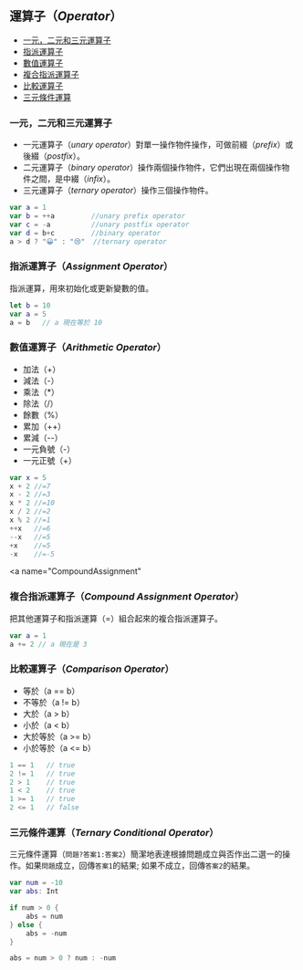 ## 運算子（*Operator*）

- [一元，二元和三元運算子](#Operator)
- [指派運算子](#Assignment)
- [數值運算子](#Arithmetic)
- [複合指派運算子](#CompoundAssignment)
- [比較運算子](#Comparison)
- [三元條件運算](#TernaryConditional)

<a name="Operator"></a>
### 一元，二元和三元運算子

* 一元運算子（*unary operator*）對單一操作物件操作，可做前綴（*prefix*）或後綴（*postfix*）。
* 二元運算子（*binary operator*）操作兩個操作物件，它們出現在兩個操作物件之間，是中綴（*infix*）。
* 三元運算子（*ternary operator*）操作三個操作物件。

```swift
var a = 1
var b = ++a         //unary prefix operator
var c = -a          //unary postfix operator
var d = b+c         //binary operator
a > d ? "😀" : "😢"  //ternary operator
```

<a name="Assignment"></a>
### 指派運算子（*Assignment Operator*）

指派運算，用來初始化或更新變數的值。
```swift
let b = 10
var a = 5
a = b   // a 現在等於 10
```

<a name="Arithmetic"></a>
### 數值運算子（*Arithmetic Operator*）

* 加法（+）
* 減法（-）
* 乘法（*）
* 除法（/）
* 餘數（%）
* 累加（++）
* 累減（--）
* 一元負號（-）
* 一元正號（+）
```swift
var x = 5
x + 2 //=7
x - 2 //=3
x * 2 //=10
x / 2 //=2
x % 2 //=1
++x   //=6
--x   //=5
+x    //=5
-x    //=-5
```

<a name="CompoundAssignment"</a>
### 複合指派運算子（*Compound Assignment Operator*）

把其他運算子和指派運算（=）組合起來的複合指派運算子。
```swift
var a = 1
a += 2 // a 現在是 3
```

<a name="Comparison"></a>
### 比較運算子（*Comparison Operator*）

* 等於（a == b）
* 不等於（a != b）
* 大於（a > b）
* 小於（a < b）
* 大於等於（a >= b）
* 小於等於（a <= b）
```swift
1 == 1   // true
2 != 1   // true
2 > 1    // true
1 < 2    // true
1 >= 1   // true
2 <= 1   // false
```

<a name="TernaryConditional"></a>
### 三元條件運算（*Ternary Conditional Operator*）

三元條件運算（`問題?答案1:答案2`）簡潔地表達根據問題成立與否作出二選一的操作。如果`問題`成立，回傳`答案1`的結果; 如果不成立，回傳`答案2`的結果。
```swift
var num = -10
var abs: Int

if num > 0 {
    abs = num
} else {
    abs = -num
}

abs = num > 0 ? num : -num
```